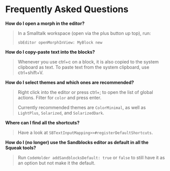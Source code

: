 # Frequently Asked Questions

**How do I open a morph in the editor?**

> In a Smalltalk workspace (open via the plus button up top), run:
> ```
> sbEditor openMorphInView: MyBlock new
> ```

**How do I copy-paste text into the blocks?**
> Whenever you use ctrl+c on a block, it is also copied to the system clipboard as text.
> To paste text from the system clipboard, use ctrl+shift+V.

**How do I select themes and which ones are recommended?**
> Right click into the editor or press ctrl+; to open the list of global actions.
> Filter for `color` and press enter.
> 
> Currently recommended themes are `ColorMinimal`, as well as `LightPlus`, `Solarized`, and `SolarizedDark`.

**Where can I find all the shortcuts?**
> Have a look at `SBTextInputMapping>>#registerDefaultShortcuts`.

**How do I (no longer) use the Sandblocks editor as default in all the Squeak tools?**
> Run `CodeHolder addSandblocksDefault: true` or `false` to still have it as an option but not make it the default.
